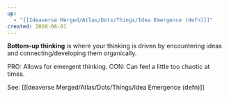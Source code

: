```yaml
---
up:
  - "[[Ideaverse Merged/Atlas/Dots/Things/Idea Emergence (defn)]]"
created: 2020-06-01
---
```


**Bottom-up thinking** is where your thinking is driven by encountering ideas and connecting/developing them organically. 

PRO: Allows for emergent thinking.
CON: Can feel a little too chaotic at times. 

See: [[Ideaverse Merged/Atlas/Dots/Things/Idea Emergence (defn)]]